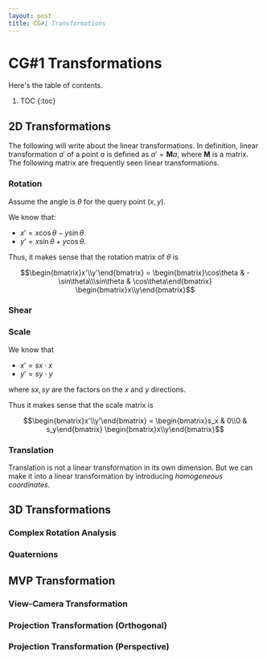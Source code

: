 ```yaml
---
layout: post
title: CG#1 Transformations
---
```


# CG#1 Transformations

Here's the table of contents. 

1. TOC
{:toc}

## 2D Transformations
The following will write about the linear transformations. In definition, linear transformation $a'$ of a point $a$ is defined as $a' = \mathbf{M}a$, where $\mathbf{M}$ is a matrix. The following matrix are frequently seen linear transformations.
### Rotation
Assume the angle is $\theta$ for the query point $(x,y)$.

We know that:
- $x' = x\cos\theta - y\sin\theta$.
- $y' = x\sin\theta + y\cos\theta$.

Thus, it makes sense that the rotation matrix of $\theta$ is
```math
\begin{bmatrix}x'\\y'\end{bmatrix} = \begin{bmatrix}\cos\theta & -\sin\theta\\\sin\theta & \cos\theta\end{bmatrix} \begin{bmatrix}x\\y\end{bmatrix}
```
  
### Shear
### Scale
We know that
- $x' = sx\cdot x$
- $y'=sy\cdot y$

where $sx, sy$ are the factors on the $x$ and $y$ directions. 

Thus it makes sense that the scale matrix is 

```math
\begin{bmatrix}x'\\y'\end{bmatrix} = \begin{bmatrix}s_x & 0\\0 & s_y\end{bmatrix} \begin{bmatrix}x\\y\end{bmatrix}
```


### Translation
Translation is not a linear transformation in its own dimension. But we can make it into a linear transformation by introducing *homogeneous coordinates*.

## 3D Transformations
### Complex Rotation Analysis
### Quaternions

## MVP Transformation
### View-Camera Transformation
### Projection Transformation (Orthogonal)
### Projection Transformation (Perspective)
